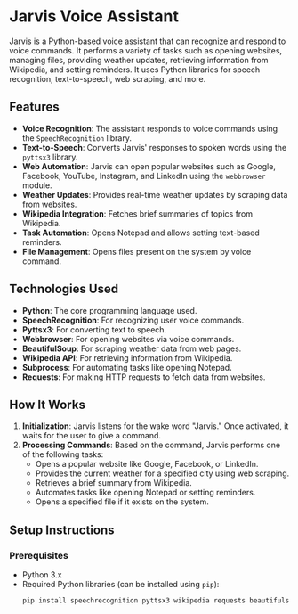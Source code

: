 # Jarvis Voice Assistant

Jarvis is a Python-based voice assistant that can recognize and respond to voice commands. It performs a variety of tasks such as opening websites, managing files, providing weather updates, retrieving information from Wikipedia, and setting reminders. It uses Python libraries for speech recognition, text-to-speech, web scraping, and more.

## Features

- **Voice Recognition**: The assistant responds to voice commands using the `SpeechRecognition` library.
- **Text-to-Speech**: Converts Jarvis' responses to spoken words using the `pyttsx3` library.
- **Web Automation**: Jarvis can open popular websites such as Google, Facebook, YouTube, Instagram, and LinkedIn using the `webbrowser` module.
- **Weather Updates**: Provides real-time weather updates by scraping data from websites.
- **Wikipedia Integration**: Fetches brief summaries of topics from Wikipedia.
- **Task Automation**: Opens Notepad and allows setting text-based reminders.
- **File Management**: Opens files present on the system by voice command.

## Technologies Used

- **Python**: The core programming language used.
- **SpeechRecognition**: For recognizing user voice commands.
- **Pyttsx3**: For converting text to speech.
- **Webbrowser**: For opening websites via voice commands.
- **BeautifulSoup**: For scraping weather data from web pages.
- **Wikipedia API**: For retrieving information from Wikipedia.
- **Subprocess**: For automating tasks like opening Notepad.
- **Requests**: For making HTTP requests to fetch data from websites.

## How It Works

1. **Initialization**: Jarvis listens for the wake word "Jarvis." Once activated, it waits for the user to give a command.
2. **Processing Commands**: Based on the command, Jarvis performs one of the following tasks:
   - Opens a popular website like Google, Facebook, or LinkedIn.
   - Provides the current weather for a specified city using web scraping.
   - Retrieves a brief summary from Wikipedia.
   - Automates tasks like opening Notepad or setting reminders.
   - Opens a specified file if it exists on the system.

## Setup Instructions

### Prerequisites

- Python 3.x
- Required Python libraries (can be installed using `pip`):
  ```bash
  pip install speechrecognition pyttsx3 wikipedia requests beautifulsoup4
